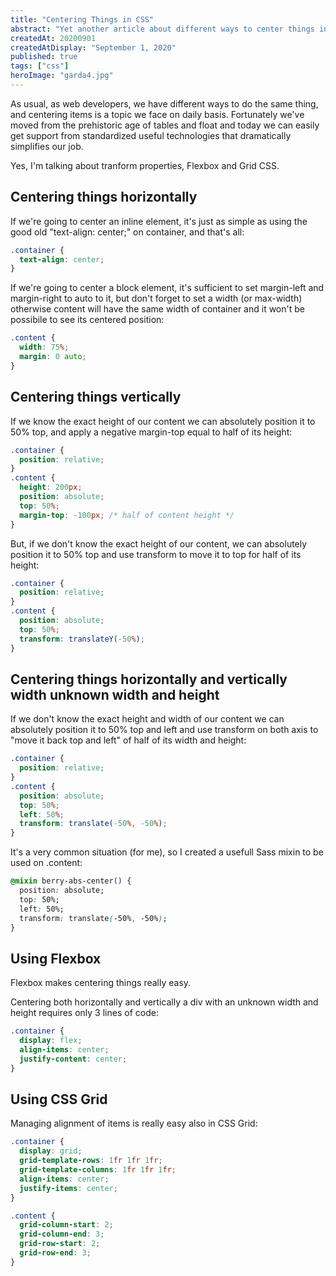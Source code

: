 ```yaml
---
title: "Centering Things in CSS"
abstract: "Yet another article about different ways to center things in CSS: position absolute + translate, Flexbox, CSS Grid."
createdAt: 20200901
createdAtDisplay: "September 1, 2020"
published: true
tags: ["css"]
heroImage: "garda4.jpg"
---
```


As usual, as web developers, we have different ways to do the same thing, and centering items is a topic we face on daily basis. Fortunately we've moved from the prehistoric age of tables and float and today we can easily get support from standardized useful technologies that dramatically simplifies our job.

Yes, I'm talking about tranform properties, Flexbox and Grid CSS.

## Centering things horizontally

If we're going to center an inline element, it's just as simple as using the good old "text-align: center;" on container, and that's all:

```css
.container {
  text-align: center;
}
```

If we're going to center a block element, it's sufficient to set margin-left and margin-right to auto to it, but don't forget to set a width (or max-width) otherwise content will have the same width of container and it won't be possibile to see its centered position:

```css
.content {
  width: 75%;
  margin: 0 auto;
}
```

## Centering things vertically

If we know the exact height of our content we can absolutely position it to 50% top, and apply a negative margin-top equal to half of its height:

```css
.container {
  position: relative;
}
.content {
  height: 200px;
  position: absolute;
  top: 50%;
  margin-top: -100px; /* half of content height */
}
```

But, if we don't know the exact height of our content, we can absolutely position it to 50% top and use transform to move it to top for half of its height:

```css
.container {
  position: relative;
}
.content {
  position: absolute;
  top: 50%;
  transform: translateY(-50%);
}
```

## Centering things horizontally and vertically width unknown width and height

If we don't know the exact height and width of our content we can absolutely position it to 50% top and left and use transform on both axis to "move it back top and left" of half of its width and height:

```css
.container {
  position: relative;
}
.content {
  position: absolute;
  top: 50%;
  left: 50%;
  transform: translate(-50%, -50%);
}
```

It's a very common situation (for me), so I created a usefull Sass mixin to be used on .content:

```css
@mixin berry-abs-center() {
  position: absolute;
  top: 50%;
  left: 50%;
  transform: translate(-50%, -50%);
}
```

## Using Flexbox

Flexbox makes centering things really easy.

Centering both horizontally and vertically a div with an unknown width and height requires only 3 lines of code:

```css
.container {
  display: flex;
  align-items: center;
  justify-content: center;
}
```

## Using CSS Grid

Managing alignment of items is really easy also in CSS Grid:

```css
.container {
  display: grid;
  grid-template-rows: 1fr 1fr 1fr;
  grid-template-columns: 1fr 1fr 1fr;
  align-items: center;
  justify-items: center;
}

.content {
  grid-column-start: 2;
  grid-column-end: 3;
  grid-row-start: 2;
  grid-row-end: 3;
}
```
